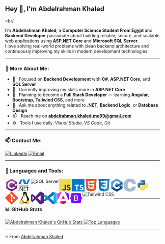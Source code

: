 ## Hey 👋, I'm Abdelrahman Khaled

<br/

I’m **Abdelrahman Khaled**, a **Computer Science Student  From Egypt** and **Backend Developer** passionate about building reliable, secure, and scalable web applications using **ASP.NET Core** and **Microsoft SQL Server**.  
I love solving real-world problems with clean backend architecture and continuously improving my skills in modern development technologies.  

---

### 🧐 More About Me:

- 💼 &nbsp; Focused on **Backend Development** with **C#**, **ASP.NET Core**, and **SQL Server**  
- 🌱 &nbsp; Currently improving my skills more in **ASP.NET Core**  
- 🚀 &nbsp; Planning to become a **Full Stack Developer** — learning **Angular**, **Bootstrap**, **Tailwind CSS**, and more  
- 💬 &nbsp; Ask me about anything related to **.NET**, **Backend Logic**, or **Database Design**  
- 📫 &nbsp; Reach me on **abdelrahman.khaled.mo99@gmail.com**  
- ⚙️ &nbsp; Tools I use daily: *Visual Studio*, *VS Code*, *Git*  

---

### 📫 Contact Me:

<a href="https://linkedin.com/in/https://www." target="blank">
<img align="center" src="https://raw.githubusercontent.com/rahuldkjain/github-profile-readme-generator/master/src/images/icons/Social/linked-in-alt.svg" alt="LinkedIn" height="30" width="40"/>
</a>
<a href="mailto:abdelrahman.khaled.mo99@gmail.com" target="blank">
<img align="center" src="https://cdn-icons-png.flaticon.com/512/732/732200.png" alt="Email" height="30" width="40" />
</a>


---

### 🔨 Languages and Tools:


<a href="https://learn.microsoft.com/en-us/dotnet/csharp/" target="_blank"> <img align="left" alt="C#" height="42px" src="https://raw.githubusercontent.com/devicons/devicon/master/icons/csharp/csharp-original.svg"> </a>
<a href="https://dotnet.microsoft.com/en-us/apps/aspnet" target="_blank"> <img align="left" alt=".NET Core" height="42px" src="https://raw.githubusercontent.com/devicons/devicon/master/icons/dot-net/dot-net-original-wordmark.svg"> </a>
<a href="https://www.microsoft.com/en-us/sql-server" target="_blank"> <img align="left" alt="SQL Server" height="42px" src="https://www.svgrepo.com/show/303229/microsoft-sql-server-logo.svg"> </a>
<a href="https://developer.mozilla.org/en-US/docs/Web/JavaScript" target="_blank"> <img align="left" alt="JavaScript" height="42px" src="https://raw.githubusercontent.com/devicons/devicon/master/icons/javascript/javascript-original.svg"> </a>
<a href="https://www.typescriptlang.org/" target="_blank"> <img align="left" alt="TypeScript" height="42px" src="https://raw.githubusercontent.com/devicons/devicon/master/icons/typescript/typescript-original.svg"> </a>
<a href="https://www.w3.org/html/" target="_blank"> <img align="left" alt="HTML5" height="42px" src="https://raw.githubusercontent.com/devicons/devicon/master/icons/html5/html5-original.svg"> </a>
<a href="https://www.w3schools.com/css/" target="_blank"> <img align="left" alt="CSS3" height="42px" src="https://raw.githubusercontent.com/devicons/devicon/master/icons/css3/css3-original.svg"> </a>
<a href="https://isocpp.org/" target="_blank"> <img align="left" alt="C++" height="42px" src="https://raw.githubusercontent.com/devicons/devicon/master/icons/cplusplus/cplusplus-original.svg"> </a>
<a href="https://www.learn-c.org/" target="_blank"> <img align="left" alt="C" height="42px" src="https://raw.githubusercontent.com/devicons/devicon/master/icons/c/c-original.svg"> </a>
<a href="https://www.python.org/" target="_blank"> <img align="left" alt="Python" height="42px" src="https://raw.githubusercontent.com/devicons/devicon/master/icons/python/python-original.svg"> </a>
<a href="https://git-scm.com/" target="_blank"> <img align="left" alt="Git" height="42px" src="https://raw.githubusercontent.com/devicons/devicon/master/icons/git/git-original.svg"> </a>
<a href="https://www.linux.org/" target="_blank"> <img align="left" alt="Linux" height="42px" src="https://raw.githubusercontent.com/devicons/devicon/master/icons/linux/linux-original.svg"> </a>
<a href="https://visualstudio.microsoft.com/" target="_blank"> <img align="left" alt="Visual Studio" height="42px" src="https://raw.githubusercontent.com/devicons/devicon/master/icons/visualstudio/visualstudio-plain.svg"> </a>
<a href="https://code.visualstudio.com/" target="_blank"> <img align="left" alt="VS Code" height="42px" src="https://raw.githubusercontent.com/devicons/devicon/master/icons/vscode/vscode-original.svg"> </a>
<a href="https://angular.io/" target="_blank"> <img align="left" alt="Angular" height="42px" src="https://raw.githubusercontent.com/devicons/devicon/master/icons/angular/angular-original.svg"> </a>
<a href="https://getbootstrap.com/" target="_blank"> <img align="left" alt="Bootstrap" height="42px" src="https://raw.githubusercontent.com/devicons/devicon/master/icons/bootstrap/bootstrap-original.svg"> </a>
<a href="https://tailwindcss.com/" target="_blank"> <img align="left" alt="Tailwind CSS" height="42px" src="https://www.vectorlogo.zone/logos/tailwindcss/tailwindcss-icon.svg"> </a>



<br/><br/><br/>

---

### 📊 GitHub Stats

<a href="https://github.com/abdelra7man-khaled">
  
![Abdelrahman Khaled's GitHub Stats](https://github-readme-stats.vercel.app/api?username=abdelra7man-khaled&show_icons=true&hide_border=true&theme=transparent)
![Top Languages](https://github-readme-stats.vercel.app/api/top-langs/?username=abdelra7man-khaled&layout=compact&hide_border=true&theme=transparent)

</a>

---

⭐️ From [Abdelrahman Khaled](https://github.com/abdelra7man-khaled)
